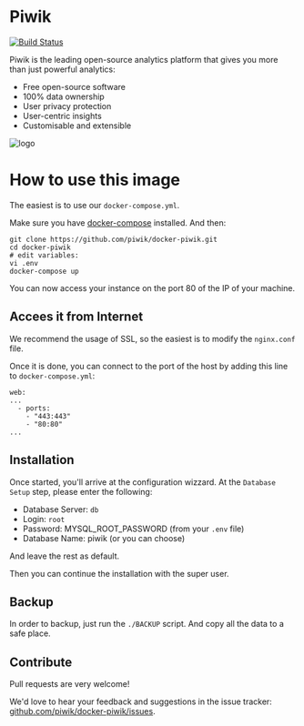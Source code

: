 # Piwik

[![Build Status](https://travis-ci.org/piwik/docker-piwik.svg?branch=master)](https://travis-ci.org/piwik/docker-piwik)

Piwik is the leading open-source analytics platform that gives you more than just powerful analytics:
 - Free open-source software
 - 100% data ownership
 - User privacy protection
 - User-centric insights
 - Customisable and extensible

![logo](https://rawgit.com/piwik/docker-piwik/master/logo.svg)

# How to use this image

The easiest is to use our `docker-compose.yml`.

Make sure you have [docker-compose](http://docs.docker.com/compose/install/) installed. And then:

```
git clone https://github.com/piwik/docker-piwik.git
cd docker-piwik
# edit variables:
vi .env
docker-compose up
```

You can now access your instance on the port 80 of the IP of your machine.

## Accees it from Internet

We recommend the usage of SSL, so the easiest is to modify the `nginx.conf` file.

Once it is done, you can connect to the port of the host by adding this line to `docker-compose.yml`:
```
web:
...
  - ports:
    - "443:443"
    - "80:80"
...
```

## Installation

Once started, you'll arrive at the configuration wizzard.
At the `Database Setup` step, please enter the following:
  -  Database Server: `db`
  -  Login: `root`
  -  Password: MYSQL_ROOT_PASSWORD (from your `.env` file)
  -  Database Name: piwik (or you can choose)
 
And leave the rest as default.

Then you can continue the installation with the super user.

## Backup

In order to backup, just run the `./BACKUP` script. And copy all the data to a safe place.

## Contribute

Pull requests are very welcome!

We'd love to hear your feedback and suggestions in the issue tracker: [github.com/piwik/docker-piwik/issues](https://github.com/piwik/docker-piwik/issues). 




